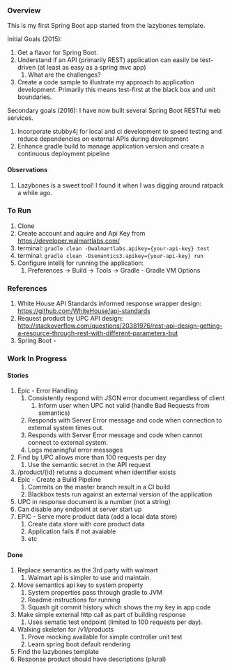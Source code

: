 ### Overview
This is my first Spring Boot app started from the lazybones template.

Initial Goals (2015):
1. Get a flavor for Spring Boot.
1. Understand if an API (primarily REST) application can easily be test-driven (at least as easy as a spring mvc app)
    1. What are the challenges?
1. Create a code sample to illustrate my approach to application development. Primarily this means test-first at the black box and unit boundaries.

Secondary goals (2016):
I have now built several Spring Boot RESTful web services.
1. Incorporate stubby4j for local and ci development to speed testing and reduce dependencies on external APIs during development
1. Enhance gradle build to manage application version and create a continuous deployment pipeline

#### Observations
1. Lazybones is a sweet tool! I found it when I was digging around ratpack a while ago.

### To Run
1. Clone
1. Create account and aquire and Api Key from https://developer.walmartlabs.com/
1. terminal: `gradle clean -Dwalmartlabs.apikey={your-api-key} test`
1. terminal: `gradle clean -Dsemantics3.apikey={your-api-key} run`
1. Configure intellij for running the application:
    1. Preferences -> Build -> Tools -> Gradle - Gradle VM Options

### References
1. White House API Standards informed response wrapper design: https://github.com/WhiteHouse/api-standards
1. Request product by UPC API design: http://stackoverflow.com/questions/20381976/rest-api-design-getting-a-resource-through-rest-with-different-parameters-but
1. Spring Boot -


### Work In Progress
#### Stories
1. Epic - Error Handling
   1. Consistently respond with JSON error document regardless of client
      1. Inform user when UPC not valid (handle Bad Requests from semantics)
   1. Responds with Server Error message and code when connection to external system times out.
   1. Responds with Server Error message and code when cannot connect to external system.
   1. Logs meaningful error messages
1. Find by UPC allows more than 100 requests per day
    1. Use the semantic secret in the API request
1. /product/{id} returns a document when identifier exists
1. Epic - Create a Build Pipeline
    1. Commits on the master branch result in a CI build
    1. Blackbox tests run against an external version of the application
1. UPC in response document is a number (not a string)
1. Can disable any endpoint at server start up
1. EPIC - Serve more product data (add a local data store)
    1. Create data store with core product data
    1. Application fails if not avaiable
    1. etc

#### Done
1. Replace semantics as the 3rd party with walmart
    1. Walmart api is simpler to use and maintain.
1. Move semantics api key to system property
   1. System properties pass through gradle to JVM
   1. Readme instructions for running
   1. Squash git commit history which shows the my key in app code
1. Make simple external http call as part of building response
   1. Uses sematic test endpoint (limited to 100 requests per day).
1. Walking skeleton for /v1/products
   1. Prove mocking available for simple controller unit test
   1. Learn spring boot default rendering
1. Find the lazybones template
1. Response product should have descriptions (plural)
